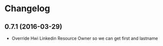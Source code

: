 # Changelog

## 0.7.1 (2016-03-29)
* Override Hwi Linkedin Resource Owner so we can get first and lastname

